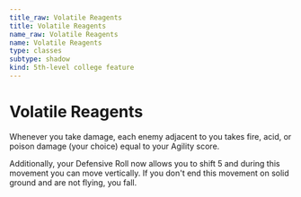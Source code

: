 ```yaml
---
title_raw: Volatile Reagents
title: Volatile Reagents
name_raw: Volatile Reagents
name: Volatile Reagents
type: classes
subtype: shadow
kind: 5th-level college feature
---
```


# Volatile Reagents

Whenever you take damage, each enemy adjacent to you takes fire, acid, or poison damage (your choice) equal to your Agility score.

Additionally, your Defensive Roll now allows you to shift 5 and during this movement you can move vertically. If you don't end this movement on solid ground and are not flying, you fall.
